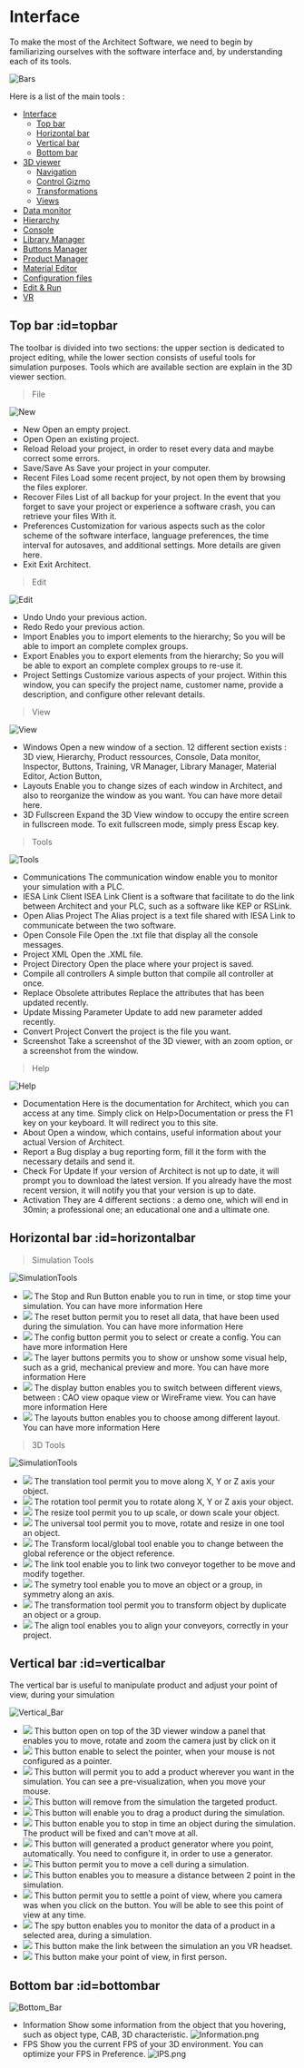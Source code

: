 # Interface 

   To make the most of the Architect Software, we need to begin by familiarizing ourselves with the software interface and, by understanding each of its tools.
   
   ![Bars](Images/Bars.png ':size=800')
   
   Here is a list of the main tools :
   
- [Interface](#interface)
	- [Top bar](#topbar)
	- [Horizontal bar](#horizontalbar)
	- [Vertical bar](#verticalbar)
	- [Bottom bar](#bottombar)
- [3D viewer](#3dviewer)
	- [Navigation](#navigation)
	- [Control Gizmo](#3dviewer)
	- [Transformations](#3dviewer)
	- [Views](#3dviewer)
- [Data monitor](#3dviewer)
- [Hierarchy](#3dviewer)
- [Console](#3dviewer)
- [Library Manager](#3dviewer)
- [Buttons Manager](#3dviewer)
- [Product Manager](#3dviewer)
- [Material Editor](#3dviewer)
- [Configuration files](#3dviewer)
- [Edit & Run](#3dviewer)
- [VR](#vr)

## Top bar :id=topbar

   The toolbar is divided into two sections: the upper section is dedicated to project editing, while the lower section consists of useful tools for simulation purposes. Tools which are available section are explain in the 3D viewer section.

> File

![New](Images/New.png)

- New 	Open an empty project.
- Open 	Open an existing project.
- Reload 	Reload your project, in order to reset every data and maybe correct some errors.
- Save/Save As 	Save your project in your computer.
- Recent Files 	Load some recent project, by not open them by browsing the files explorer.
- Recover Files 	List of all backup for your project. In the event that you forget to save your project or experience a software crash, you can retrieve your files With it.
- Preferences 	Customization for various aspects such as the color scheme of the software interface, language preferences, the time interval for autosaves, and additional settings. More details are given here.
- Exit 	Exit Architect.

> Edit

![Edit](Images/Edit.png)
- Undo 	Undo your previous action.
- Redo 	Redo your previous action.
- Import 	Enables you to import elements to the hierarchy; So you will be able to import an complete complex groups.
- Export 	Enables you to export elements from the hierarchy; So you will be able to export an complete complex groups to re-use it.
- Project Settings 	Customize various aspects of your project. Within this window, you can specify the project name, customer name, provide a description, and configure other relevant details.

> View

![View](Images/View.png)

- Windows 	Open a new window of a section. 12 different section exists : 3D view, Hierarchy, Product ressources, Console, Data monitor, Inspector, Buttons, Training, VR Manager, Library Manager, Material Editor, Action Button,
- Layouts 	Enable you to change sizes of each window in Architect, and also to reorganize the window as you want. You can have more detail here.
- 3D Fullscreen 	Expand the 3D View window to occupy the entire screen in fullscreen mode. To exit fullscreen mode, simply press Escap key.


> Tools

![Tools](Images/Tools.png)

- Communications 	The communication window enable you to monitor your simulation with a PLC.
- IESA Link Client 	ISEA Link Client is a software that facilitate to do the link between Architect and your PLC, such as a software like KEP or RSLink.
- Open Alias Project 	The Alias project is a text file shared with IESA Link to communicate between the two software.
- Open Console File 	Open the .txt file that display all the console messages.
- Project XML 	Open the .XML file.
- Project Directory 	Open the place where your project is saved.
- Compile all controllers 	A simple button that compile all controller at once.
- Replace Obsolete attributes 	Replace the attributes that has been updated recently.
- Update Missing Parameter 	Update to add new parameter added recently.
- Convert Project 	Convert the project is the file you want.
- Screenshot 	Take a screenshot of the 3D viewer, with an zoom option, or a screenshot from the window.

> Help

![Help](Images/Help.png)

- Documentation 	Here is the documentation for Architect, which you can access at any time. Simply click on Help>Documentation or press the F1 key on your keyboard. It will redirect you to this site.
- About 	Open a window, which contains, useful information about your actual Version of Architect.
- Report a Bug 	display a bug reporting form, fill it the form with the necessary details and send it.
- Check For Update 	If your version of Architect is not up to date, it will prompt you to download the latest version. If you already have the most recent version, it will notify you that your version is up to date.
- Activation 	They are 4 different sections : a demo one, which will end in 30min; a professional one; an educational one and a ultimate one.

## Horizontal bar :id=horizontalbar

> Simulation Tools

![SimulationTools](Images/Simulation_Bar.png)

- ![](Images/Stop.png) The Stop and Run Button enable you to run in time, or stop time your simulation. You can have more information Here
- ![](Images/Reset.png) The reset button permit you to reset all data, that have been used during the simulation. You can have more information Here
- ![](Images/Config.png) The config button permit you to select or create a config. You can have more information Here
- ![](Images/Layer.png) The layer buttons permits you to show or unshow some visual help, such as a grid, mechanical preview and more. You can have more information Here
- ![](Images/Display.png) The display button enables you to switch between different views, between : CAO view opaque view or WireFrame view. You can have more information Here
- ![](Images/Layout.png) The layouts button enables you to choose among different layout. You can have more information Here

> 3D Tools

![SimulationTools](Images/3D_tool.png)

- ![](Images/translation.png) 	The translation tool permit you to move along X, Y or Z axis your object.
- ![](Images/Rotation.png) 	The rotation tool permit you to rotate along X, Y or Z axis your object.
- ![](Images/Resized.png) 	The resize tool permit you to up scale, or down scale your object.
- ![](Images/Universal.png) 	The universal tool permit you to move, rotate and resize in one tool an object.
- ![](Images/Transform.png) 	The Transform local/global tool enable you to change between the global reference or the object reference.
- ![](Images/Attach.png) 	The link tool enable you to link two conveyor together to be move and modify together.
- ![](Images/Symmetry.png) 	The symetry tool enable you to move an object or a group, in symmetry along an axis.
- ![](Images/Duplicate.png) 	The transformation tool permit you to transform object by duplicate an object or a group.
- ![](Images/Duplicated.png) 	The align tool enables you to align your conveyors, correctly in your project.

## Vertical bar :id=verticalbar

The vertical bar is useful to manipulate product and adjust your point of view, during your simulation

![Vertical_Bar](Images/Vertical_Bar.png)

- ![](Images/Rose_des_vents.png) 	This button open on top of the 3D viewer window a panel that enables you to move, rotate and zoom the camera just by click on it
- ![](Images/Pointer.png) 	This button enable to select the pointer, when your mouse is not configured as a pointer.
- ![](Images/Add.png) 	This button will permit you to add a product wherever you want in the simulation. You can see a pre-visualization, when you move your mouse.
- ![](Images/Remove.png) 	This button will remove from the simulation the targeted product.
- ![](Images/Drag.png) 	This button will enable you to drag a product during the simulation.
- ![](Images/Freeze.png) 	This button enable you to stop in time an object during the simulation. The product will be fixed and can't move at all.
- ![](Images/Generator.png) 	This button will generated a product generator where you point, automatically. You need to configure it, in order to use a generator.
- ![](Images/Measure.png) 	This button permit you to move a cell during a simulation.
- ![](Images/translation.png) 	This button enables you to measure a distance between 2 point in the simulation.
- ![](Images/Camera.png) 	This button permit you to settle a point of view, where you camera was when you click on the button. You will be able to see this point of view at any time.
- ![](Images/Spy.png) 	The spy button enables you to monitor the data of a product in a selected area, during a simulation.
- ![](Images/translation.png) 	This button make the link between the simulation an you VR headset.
- ![](Images/fps.png) 	This button make your point of view, in first person.

## Bottom bar :id=bottombar

![Bottom_Bar](Images/BottomBar.png)

- Information 	Show some information from the object that you hovering, such as object type, CAB, 3D characteristic. ![Information.png](Images/Information.png)
- FPS 	Show you the current FPS of your 3D environment. You can optimize your FPS in Preference. ![IPS.png](Images/IPS.png)



